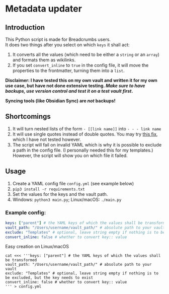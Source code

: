 # Metadata updater

## Introduction

This Python script is made for Breadcrumbs users.  
It does two things after you select on which `keys` it shall act:

1. It converts all the values (which need to be either a `string` or an `array`) and formats them as wikilinks.
2. If you set `convert_inline` to `true` in the config file, it will move the properties to the frontmatter, turning them into a `list`.

**Disclaimer: I have tested this on my own vault and written it for my own use case, but have not done extensive testing. *Make sure to have backups, use version control and test it on a test vault first*.**

**Syncing tools (like Obsidian Sync) are *not* backups!**

## Shortcomings

1. It will turn nested lists of the form ``- [[link name]]`` into `- - - link name`
2. It will use single quotes instead of double quotes. You may try [this fix](https://github.com/kometenstaub/metadata-changer/pull/1), which I have not tested however.
3. The script will fail on invalid YAML which is why it is possible to exclude a path in the config file. (I personally needed this for my templates.) However, the script will show you on which file it failed.

## Usage

1. Create a YAML config file `config.yml` (see example below)
2. `pip3 install -r requirements.txt`
3. Set the values for the keys and the vault path.
4. Windows: `python3 main.py`; Linux/macOS: `./main.py` 

### Example config:


```yml
keys: ["parent"] # the YAML keys of which the values shall be transformed
vault_path: "/Users/username/vault_path/" # absolute path to your vault
exclude: "Templates" # optional, leave string empty if nothing is to be excluded, but the key needs to exist
convert_inline: false # whether to convert key:: value
```

Easy creation on Linux/macOS

```shell
cat <<< '''keys: ["parent"] # the YAML keys of which the values shall be transformed
vault_path: "/Users/username/vault_path/" # absolute path to your vault
exclude: "Templates" # optional, leave string empty if nothing is to be excluded, but the key needs to exist
convert_inline: false # whether to convert key:: value
''' > config.yml
```
